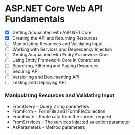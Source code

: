 # ASP.NET Core Web API Fundamentals 

- [x] Getting Acquainted with ASP.NET Core 
- [x] Creating the API and Returning Resources
- [ ] Manipulating Resources and Validating Input
- [ ] Working with Services and Dependency Injection 
- [ ] Getting Acquainted with Entity Framework Core
- [ ] Using Entity Framework Core in Controllers
- [ ] Searching, Filtering and Paging Resources
- [ ] Securing API
- [ ] Versioning and Documenting API
- [ ] Testing and Deploying API

### Manipulating Resources and Validating Input
- FromQuery - Query string parameters
- FromForm - IFormFile and IFormFileCollection
- FromRoute - Route data from the current request
- FromServices - The services injected as action parameter
- AsParameters - Method parameters
